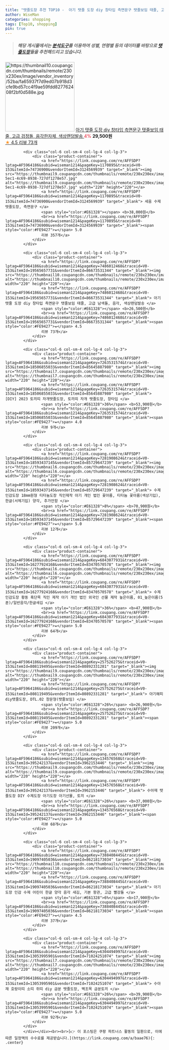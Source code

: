 ```yaml
---
title: "탯줄도장 추천 TOP10 -  아기 탯줄 도장 diy 창타입 측면문구 탯줄보임 태줄, 고급 검정돌, 음각한자체, 색상랜덤발송 "
author: WiseMan
categories: shopping
tags: [Top10, shopping]
pin: true
---
```


> ##### 해당 게시물에서는 [**분석도구**](https://itemscout.io/)를 이용하여 **성별**, **연령별** 등의 데이터를 바탕으로 [**탯줄도장**](https://link.coupang.com/a/baae76)들을 추천해드리고 있습니다.
<div class="container"><div class="row">
            <div class="col-6 col-sm-4 col-lg-4 col-lg-3">
                <div class="product-container">
                    <a href="https://link.coupang.com/re/AFFSDP?lptag=AF5964186&subid=wiseman1214&pageKey=7486012468&traceid=V0-153&itemId=19565657732&vendorItemId=86673531362" target="_blank"><img src="https://thumbnail10.coupangcdn.com/thumbnails/remote/230x230ex/image/vendor_inventory/52ba/fa65937f7d9ed07b918d3cfe9bd57cc4f9ae59fdd827762408f2bf0d588e.jpg" alt="https://thumbnail10.coupangcdn.com/thumbnails/remote/230x230ex/image/vendor_inventory/52ba/fa65937f7d9ed07b918d3cfe9bd57cc4f9ae59fdd827762408f2bf0d588e.jpg" width="220" height="220"></a>
                    <a href="https://link.coupang.com/re/AFFSDP?lptag=AF5964186&subid=wiseman1214&pageKey=7486012468&traceid=V0-153&itemId=19565657732&vendorItemId=86673531362" target="_blank"> 아기 탯줄 도장 diy 창타입 측면문구 탯줄보임 태줄, 고급 검정돌, 음각한자체, 색상랜덤발송 </a>
                    <span style="color:#E61328">4%</span> <b>29,500원</b>
                    <br><a href="https://link.coupang.com/re/AFFSDP?lptag=AF5964186&subid=wiseman1214&pageKey=7486012468&traceid=V0-153&itemId=19565657732&vendorItemId=86673531362" target="_blank"><span style="color:#FE9427">★</span> 4.5
                    리뷰 73개</a>
                </div>
            </div>
            
            <div class="col-6 col-sm-4 col-lg-4 col-lg-3">
                <div class="product-container">
                    <a href="https://link.coupang.com/re/AFFSDP?lptag=AF5964186&subid=wiseman1214&pageKey=1170895&traceid=V0-153&itemId=74736900&vendorItemId=3124569939" target="_blank"><img src="https://thumbnail9.coupangcdn.com/thumbnails/remote/230x230ex/image/vendor_inventory/images/2017/04/10/12/5/890058e5-5ec1-4c69-8938-727df1278e57.jpg" alt="https://thumbnail9.coupangcdn.com/thumbnails/remote/230x230ex/image/vendor_inventory/images/2017/04/10/12/5/890058e5-5ec1-4c69-8938-727df1278e57.jpg" width="220" height="220"></a>
                    <a href="https://link.coupang.com/re/AFFSDP?lptag=AF5964186&subid=wiseman1214&pageKey=1170895&traceid=V0-153&itemId=74736900&vendorItemId=3124569939" target="_blank"> 세움 수제 탯줄도장, 측면문구 </a>
                    <span style="color:#E61328"></span> <b>38,000원</b>
                    <br><a href="https://link.coupang.com/re/AFFSDP?lptag=AF5964186&subid=wiseman1214&pageKey=1170895&traceid=V0-153&itemId=74736900&vendorItemId=3124569939" target="_blank"><span style="color:#FE9427">★</span> 5.0
                    리뷰 357개</a>
                </div>
            </div>
            
            <div class="col-6 col-sm-4 col-lg-4 col-lg-3">
                <div class="product-container">
                    <a href="https://link.coupang.com/re/AFFSDP?lptag=AF5964186&subid=wiseman1214&pageKey=7486012468&traceid=V0-153&itemId=19565657731&vendorItemId=86673531344" target="_blank"><img src="https://thumbnail10.coupangcdn.com/thumbnails/remote/230x230ex/image/vendor_inventory/52ba/fa65937f7d9ed07b918d3cfe9bd57cc4f9ae59fdd827762408f2bf0d588e.jpg" alt="https://thumbnail10.coupangcdn.com/thumbnails/remote/230x230ex/image/vendor_inventory/52ba/fa65937f7d9ed07b918d3cfe9bd57cc4f9ae59fdd827762408f2bf0d588e.jpg" width="220" height="220"></a>
                    <a href="https://link.coupang.com/re/AFFSDP?lptag=AF5964186&subid=wiseman1214&pageKey=7486012468&traceid=V0-153&itemId=19565657731&vendorItemId=86673531344" target="_blank"> 아기 탯줄 도장 diy 창타입 측면문구 탯줄보임 태줄, 고급 남색돌, 음각, 색상랜덤발송 </a>
                    <span style="color:#E61328"></span> <b>26,500원</b>
                    <br><a href="https://link.coupang.com/re/AFFSDP?lptag=AF5964186&subid=wiseman1214&pageKey=7486012468&traceid=V0-153&itemId=19565657731&vendorItemId=86673531344" target="_blank"><span style="color:#FE9427">★</span> 4.5
                    리뷰 73개</a>
                </div>
            </div>
            
            <div class="col-6 col-sm-4 col-lg-4 col-lg-3">
                <div class="product-container">
                    <a href="https://link.coupang.com/re/AFFSDP?lptag=AF5964186&subid=wiseman1214&pageKey=7263531574&traceid=V0-153&itemId=18506855033&vendorItemId=85645887980" target="_blank"><img src="https://thumbnail7.coupangcdn.com/thumbnails/remote/230x230ex/image/vendor_inventory/da95/655aec1042f13139cca636a79de4cbb7f2198e47dd956524ea55bc0061f0.jpg" alt="https://thumbnail7.coupangcdn.com/thumbnails/remote/230x230ex/image/vendor_inventory/da95/655aec1042f13139cca636a79de4cbb7f2198e47dd956524ea55bc0061f0.jpg" width="220" height="220"></a>
                    <a href="https://link.coupang.com/re/AFFSDP?lptag=AF5964186&subid=wiseman1214&pageKey=7263531574&traceid=V0-153&itemId=18506855033&vendorItemId=85645887980" target="_blank"> [DIY] 2023 토끼띠 자개탯줄도장, 토끼띠 자개 탯줄도장, 창타입 </a>
                    <span style="color:#E61328">36%</span> <b>53,900원</b>
                    <br><a href="https://link.coupang.com/re/AFFSDP?lptag=AF5964186&subid=wiseman1214&pageKey=7263531574&traceid=V0-153&itemId=18506855033&vendorItemId=85645887980" target="_blank"><span style="color:#FE9427">★</span> 4.0
                    리뷰 9개</a>
                </div>
            </div>
            
            <div class="col-6 col-sm-4 col-lg-4 col-lg-3">
                <div class="product-container">
                    <a href="https://link.coupang.com/re/AFFSDP?lptag=AF5964186&subid=wiseman1214&pageKey=7281908624&traceid=V0-153&itemId=18593437145&vendorItemId=85729647239" target="_blank"><img src="https://thumbnail6.coupangcdn.com/thumbnails/remote/230x230ex/image/vendor_inventory/4d9b/55b191d81b316c5187384624250471e277a0b5688ca75017aa03828c4b82.jpg" alt="https://thumbnail6.coupangcdn.com/thumbnails/remote/230x230ex/image/vendor_inventory/4d9b/55b191d81b316c5187384624250471e277a0b5688ca75017aa03828c4b82.jpg" width="220" height="220"></a>
                    <a href="https://link.coupang.com/re/AFFSDP?lptag=AF5964186&subid=wiseman1214&pageKey=7281908624&traceid=V0-153&itemId=18593437145&vendorItemId=85729647239" target="_blank"> 수제인감도장 18mm원형 티타늄도장 직인제작 아기 개인 법인 꽃아름, 티타늄 꽃아름(색상기입), 한글(서체기입) 양각, 추가안함 </a>
                    <span style="color:#E61328">8%</span> <b>70,900원</b>
                    <br><a href="https://link.coupang.com/re/AFFSDP?lptag=AF5964186&subid=wiseman1214&pageKey=7281908624&traceid=V0-153&itemId=18593437145&vendorItemId=85729647239" target="_blank"><span style="color:#FE9427">★</span> 5.0
                    리뷰 12개</a>
                </div>
            </div>
            
            <div class="col-6 col-sm-4 col-lg-4 col-lg-3">
                <div class="product-container">
                    <a href="https://link.coupang.com/re/AFFSDP?lptag=AF5964186&subid=wiseman1214&pageKey=6843077931&traceid=V0-153&itemId=16277924168&vendorItemId=83470570578" target="_blank"><img src="https://thumbnail6.coupangcdn.com/thumbnails/remote/230x230ex/image/vendor_inventory/242d/2ab59cc8119f3fccc687cb067f251abf859c65343002e817fbdca1ee0b52.jpg" alt="https://thumbnail6.coupangcdn.com/thumbnails/remote/230x230ex/image/vendor_inventory/242d/2ab59cc8119f3fccc687cb067f251abf859c65343002e817fbdca1ee0b52.jpg" width="220" height="220"></a>
                    <a href="https://link.coupang.com/re/AFFSDP?lptag=AF5964186&subid=wiseman1214&pageKey=6843077931&traceid=V0-153&itemId=16277924168&vendorItemId=83470570578" target="_blank"> 수제인감도장 황동 흑단목 직인 제작 아기 개인 법인 외국인 선물 제작 높은이름, 01_높은이름(5푼)/일반음각/한글새김 </a>
                    <span style="color:#E61328">36%</span> <b>47,900원</b>
                    <br><a href="https://link.coupang.com/re/AFFSDP?lptag=AF5964186&subid=wiseman1214&pageKey=6843077931&traceid=V0-153&itemId=16277924168&vendorItemId=83470570578" target="_blank"><span style="color:#FE9427">★</span> 5.0
                    리뷰 64개</a>
                </div>
            </div>
            
            <div class="col-6 col-sm-4 col-lg-4 col-lg-3">
                <div class="product-container">
                    <a href="https://link.coupang.com/re/AFFSDP?lptag=AF5964186&subid=wiseman1214&pageKey=257526275&traceid=V0-153&itemId=808119495&vendorItemId=80892331281" target="_blank"><img src="https://thumbnail9.coupangcdn.com/thumbnails/remote/230x230ex/image/vendor_inventory/fa38/c2632f5c26e40c295dc7ffc7f887d0f12b2d0e9ee1fbc2185c2e914e0ce0.jpg" alt="https://thumbnail9.coupangcdn.com/thumbnails/remote/230x230ex/image/vendor_inventory/fa38/c2632f5c26e40c295dc7ffc7f887d0f12b2d0e9ee1fbc2185c2e914e0ce0.jpg" width="220" height="220"></a>
                    <a href="https://link.coupang.com/re/AFFSDP?lptag=AF5964186&subid=wiseman1214&pageKey=257526275&traceid=V0-153&itemId=808119495&vendorItemId=80892331281" target="_blank"> 아기해피 diy탯줄도장, DTL.02 창문형(탯줄보임) </a>
                    <span style="color:#E61328">26%</span> <b>26,900원</b>
                    <br><a href="https://link.coupang.com/re/AFFSDP?lptag=AF5964186&subid=wiseman1214&pageKey=257526275&traceid=V0-153&itemId=808119495&vendorItemId=80892331281" target="_blank"><span style="color:#FE9427">★</span> 5.0
                    리뷰 209개</a>
                </div>
            </div>
            
            <div class="col-6 col-sm-4 col-lg-4 col-lg-3">
                <div class="product-container">
                    <a href="https://link.coupang.com/re/AFFSDP?lptag=AF5964186&subid=wiseman1214&pageKey=134576568&traceid=V0-153&itemId=395242137&vendorItemId=3962153446" target="_blank"><img src="https://thumbnail9.coupangcdn.com/thumbnails/remote/230x230ex/image/vendor_inventory/c88d/2b6cb4839c83d7bae5c9b06b7faaf3a3bdf4a9f8d42b46bfadaffdca9ed6.jpg" alt="https://thumbnail9.coupangcdn.com/thumbnails/remote/230x230ex/image/vendor_inventory/c88d/2b6cb4839c83d7bae5c9b06b7faaf3a3bdf4a9f8d42b46bfadaffdca9ed6.jpg" width="220" height="220"></a>
                    <a href="https://link.coupang.com/re/AFFSDP?lptag=AF5964186&subid=wiseman1214&pageKey=134576568&traceid=V0-153&itemId=395242137&vendorItemId=3962153446" target="_blank"> 수아재 탯줄도장 DIY 수제도장 아기도장 아기선물, 토끼 </a>
                    <span style="color:#E61328">26%</span> <b>37,000원</b>
                    <br><a href="https://link.coupang.com/re/AFFSDP?lptag=AF5964186&subid=wiseman1214&pageKey=134576568&traceid=V0-153&itemId=395242137&vendorItemId=3962153446" target="_blank"><span style="color:#FE9427">★</span> 5.0
                    리뷰 68개</a>
                </div>
            </div>
            
            <div class="col-6 col-sm-4 col-lg-4 col-lg-3">
                <div class="product-container">
                    <a href="https://link.coupang.com/re/AFFSDP?lptag=AF5964186&subid=wiseman1214&pageKey=7388408445&traceid=V0-153&itemId=19097405036&vendorItemId=86218173034" target="_blank"><img src="https://thumbnail10.coupangcdn.com/thumbnails/remote/230x230ex/image/vendor_inventory/562d/4878c95eba4015fb182d9ba3a3c76cfe70c09aaad9759285a033e14aad4f.jpg" alt="https://thumbnail10.coupangcdn.com/thumbnails/remote/230x230ex/image/vendor_inventory/562d/4878c95eba4015fb182d9ba3a3c76cfe70c09aaad9759285a033e14aad4f.jpg" width="220" height="220"></a>
                    <a href="https://link.coupang.com/re/AFFSDP?lptag=AF5964186&subid=wiseman1214&pageKey=7388408445&traceid=V0-153&itemId=19097405036&vendorItemId=86218173034" target="_blank"> 아기 도장 인감 수제 어린이 한글 양각 음각 새김, 기본 왕관, 고급 빨강돌 </a>
                    <span style="color:#E61328">6%</span> <b>17,900원</b>
                    <br><a href="https://link.coupang.com/re/AFFSDP?lptag=AF5964186&subid=wiseman1214&pageKey=7388408445&traceid=V0-153&itemId=19097405036&vendorItemId=86218173034" target="_blank"><span style="color:#FE9427">★</span> 4.5
                    리뷰 37개</a>
                </div>
            </div>
            
            <div class="col-6 col-sm-4 col-lg-4 col-lg-3">
                <div class="product-container">
                    <a href="https://link.coupang.com/re/AFFSDP?lptag=AF5964186&subid=wiseman1214&pageKey=6304494997&traceid=V0-153&itemId=13053995901&vendorItemId=71024251074" target="_blank"><img src="https://thumbnail7.coupangcdn.com/thumbnails/remote/230x230ex/image/vendor_inventory/4c54/7a1c06647910af228a8465c22c207cc15e234dc96b5494bb52c7b863232c.jpg" alt="https://thumbnail7.coupangcdn.com/thumbnails/remote/230x230ex/image/vendor_inventory/4c54/7a1c06647910af228a8465c22c207cc15e234dc96b5494bb52c7b863232c.jpg" width="220" height="220"></a>
                    <a href="https://link.coupang.com/re/AFFSDP?lptag=AF5964186&subid=wiseman1214&pageKey=6304494997&traceid=V0-153&itemId=13053995901&vendorItemId=71024251074" target="_blank"> 수아재 호랑이띠 소띠 쥐띠 diy 금분 탯줄도장, 벽조목 금분토끼 </a>
                    <span style="color:#E61328">26%</span> <b>39,900원</b>
                    <br><a href="https://link.coupang.com/re/AFFSDP?lptag=AF5964186&subid=wiseman1214&pageKey=6304494997&traceid=V0-153&itemId=13053995901&vendorItemId=71024251074" target="_blank"><span style="color:#FE9427">★</span> 5.0
                    리뷰 92개</a>
                </div>
            </div>
            </div></div><br><br>[👉 이 포스팅은 쿠팡 파트너스 활동의 일환으로, 이에 따른 일정액의 수수료를 제공받습니다.](https://link.coupang.com/a/baae76){: .center}